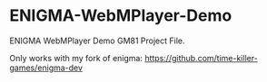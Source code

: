 # ENIGMA-WebMPlayer-Demo
ENIGMA WebMPlayer Demo GM81 Project File. 

Only works with my fork of enigma: https://github.com/time-killer-games/enigma-dev
